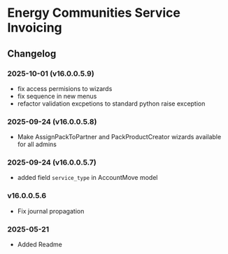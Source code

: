 # Energy Communities Service Invoicing

## Changelog

### 2025-10-01 (v16.0.0.5.9)

- fix access permisions to wizards
- fix sequence in new menus
- refactor validation excpetions to standard python raise exception

### 2025-09-24 (v16.0.0.5.8)

- Make AssignPackToPartner and PackProductCreator wizards available for all admins

### 2025-09-24 (v16.0.0.5.7)

- added field `service_type` in AccountMove model

### v16.0.0.5.6

- Fix journal propagation

### 2025-05-21

- Added Readme
